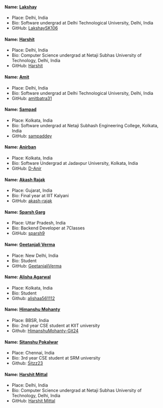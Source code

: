 #### Name: [Lakshay](https://github.com/LakshaySK106)

- Place: Delhi, India
- Bio: Software undergrad at Delhi Technological University, Delhi, India
- GitHub: [LakshaySK106](https://github.com/LakshaySK106)

#### Name: [Harshit](https://github.com/HarshitMittal01)
- Place: Delhi, India
- Bio: Computer Science undergrad at Netaji Subhas University of Technology, Delhi, India
- GitHub: [Harshit](https://github.com/HarshitMittal01)

#### Name: [Amit](https://github.com/amitbatra31)

- Place: Delhi, India
- Bio: Software undergrad at Delhi Technological University, Delhi, India
- GitHub: [amitbatra31](https://github.com/amitbatra31)

#### Name: [Sampad](https://github.com/sampaddey)

- Place: Kolkata, India
- Bio: Software undergrad at Netaji Subhash Engineering College, Kolkata, India
- GitHub: [sampaddey](https://github.com/sampaddey)

#### Name: [Anirban](https://github.com/D-Anir)

- Place: Kolkata, India
- Bio: Software Undergrad at Jadavpur University, Kolkata, India
- GitHub: [D-Anir](https://github.com/D-Anir)

#### Name: [Akash Rajak](https://github.com/akash-rajak)

- Place: Gujarat, India
- Bio: Final year at IIIT Kalyani
- GitHub: [akash-rajak](https://github.com/akash-rajak)

#### Name: [Sparsh Garg](https://github.com/sparsh9)

- Place: Uttar Pradesh, India
- Bio: Backend Developer at 7Classes
- GitHub: [sparsh9](https://github.com/sparsh9)

#### Name: [Geetanjali Verma](https://github.com/geetanjaliverma)

- Place: New Delhi, India
- Bio: Student
- GitHub: [GeetanjaliVerma](https://github.com/geetanjaliverma)

#### Name: [Alisha Agarwal](https://github.com/alishaa561112)

- Place: Kolkata, India
- Bio: Student
- Github: [alishaa561112](https://github.com/alishaa561112)

#### Name: [Himanshu Mohanty](https://github.com/HimanshuMohanty-Git24)

- Place: BBSR, India
- Bio: 2nd year CSE student at KIIT university
- Github: [HimanshuMohanty-Git24](https://github.com/HimanshuMohanty-Git24)


#### Name: [Sitanshu Pokalwar](https://github.com/Sitzz23)

- Place: Chennai, India
- Bio: 3rd year CSE student at SRM university
- Github: [Sitzz23](https://github.com/Sitzz23)

#### Name: [Harshit Mittal](https://github.com/CodeWizard16)
- Place: Delhi, India
- Bio: Computer Science undergrad at Netaji Subhas University of Technology, Delhi, India
- GitHub: [Harshit Mittal](https://github.com/CodeWizard16)
